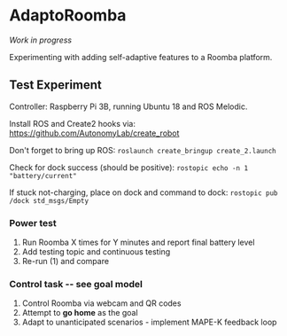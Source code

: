 # AdaptoRoomba

*Work in progress*

Experimenting with adding self-adaptive features to a Roomba platform.

## Test Experiment

Controller: Raspberry Pi 3B, running Ubuntu 18 and ROS Melodic.

Install ROS and Create2 hooks via: https://github.com/AutonomyLab/create_robot

Don't forget to bring up ROS:
  `roslaunch create_bringup create_2.launch`

Check for dock success (should be positive):
  `rostopic echo -n 1 "battery/current"`

If stuck not-charging, place on dock and command to dock:
  `rostopic pub /dock std_msgs/Empty`

### Power test

1. Run Roomba X times for Y minutes and report final battery level
2. Add testing topic and continuous testing
3. Re-run (1) and compare

### Control task -- see goal model

1. Control Roomba via webcam and QR codes
2. Attempt to **go home** as the goal
3. Adapt to unanticipated scenarios - implement MAPE-K feedback loop
